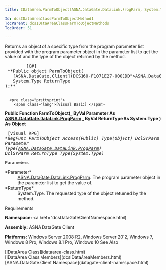 ```yaml
---
title: IDataArea.ParmToObject(ASNA.DataGate.DataLink.ProgParm, System.Type)

Id: dcsIDataAreaClassParmToObjectMethod1
TocParent: dcsIDataAreaClassParmToObjectMethods
TocOrder: 51

---
```


Returns an object of a specific type from the program parameter list provided with the program parameter object in the parameter list to get the value of and the type of the object returned by the method.
<pre class="prettyprint">
        <span class="lang">[C#]</span>
 **Public object ParmToObject(
   [ASNA.DataGate.Client](DCS160-F1071E27-0001DD">ASNA.DataGate.DataLink.ProgParm</a> Parameter,
   System.Type ReturnType
);** 
      </pre>
      <pre class="prettyprint">
        <span class="lang">[Visual Basic] </span>
 **Public Function ParmToObject(_ 
   ByVal Parameter As <a href="DCS160-F1071E27-0001DD">ASNA.DataGate.DataLink.ProgParm</a> _
   ByVal ReturnType As System.Type
) As Object** 
      </pre>
      <pre class="prettyprint">
        <span class="lang">[Visual RPG]</span>
 **BegFunc ParmToObject Access(*Public) Type(Object)
   DclSrParm Parameter Type(<a href="DCS160-F1071E27-0001DD">ASNA.DataGate.DataLink.ProgParm</a>)
   DclSrParm ReturnType Type(System.Type)** 
      </pre>

Parameters

<dl>
        <dt>
 *Parameter* 
        </dt>
        <dd><a href="DCS160-F1071E27-0001DD">ASNA.DataGate.DataLink.ProgParm</a>.  
						The program parameter object in the parameter list to get the value of.</dd>
        <dt>
 *ReturnType* 
        </dt>
        <dt />
        <dd>			System.Type.  The requested type of the object returned by the method.</dd>
</dl>

Requirements

**Namespace:** <a href="dcsDataGateClientNamespace.html) 

**Assembly:** ASNA DataGate Client

**Platforms:** Windows Server 2008 R2, Windows Server 2012, Windows 7, Windows 8 Pro, Windows 8.1 Pro, Windows 10
See Also

<dl />
      [IDataArea Class](idataarea-class.html)
      <br />
      [IDataArea Class Members](dcsIDataAreaMembers.html)
      <br />
      [ASNA.DataGate.Client Namespace](datagate-client-namespace.html)

